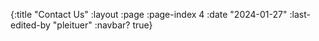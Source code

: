 {:title "Contact Us"
 :layout :page
 :page-index 4
 :date "2024-01-27"
 :last-edited-by "pleituer"
 :navbar? true}
